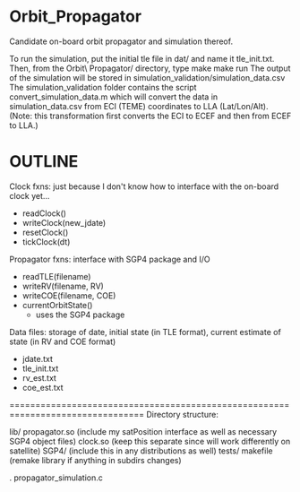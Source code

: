# Orbit_Propagator
Candidate on-board orbit propagator and simulation thereof.

To run the simulation, put the initial tle file in dat/ and name it tle_init.txt.
Then, from the Orbit\ Propagator/ directory, type
	make
	make run
The output of the simulation will be stored in simulation_validation/simulation_data.csv
The simulation_validation folder contains the script convert_simulation_data.m which will convert the data in simulation_data.csv from ECI (TEME) coordinates to LLA (Lat/Lon/Alt). (Note: this transformation first converts the ECI to ECEF and then from ECEF to LLA.)




OUTLINE
=======

Clock fxns: just because I don't know how to interface with the on-board clock yet...
- readClock()
- writeClock(new_jdate)
- resetClock()
- tickClock(dt)

Propagator fxns: interface with SGP4 package and I/O
- readTLE(filename)
- writeRV(filename, RV)
- writeCOE(filename, COE)
- currentOrbitState()
	- uses the SGP4 package


Data files: storage of date, initial state (in TLE format), current estimate of state (in RV and COE format)
- jdate.txt
- tle_init.txt
- rv_est.txt
- coe_est.txt


================================================================================
Directory structure:

lib/
  propagator.so (include my satPosition interface as well as necessary SGP4 object files)
  clock.so (keep this separate since will work differently on satellite)
  SGP4/ (include this in any distributions as well)
  tests/
  makefile (remake library if anything in subdirs changes)

.
  propagator_simulation.c
